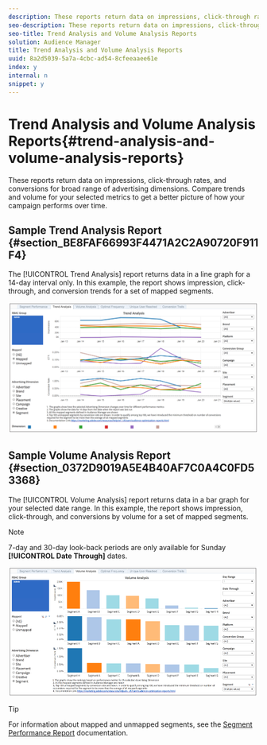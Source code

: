 ```yaml
---
description: These reports return data on impressions, click-through rates, and conversions for broad range of advertising dimensions. Compare trends and volume for your selected metrics to get a better picture of how your campaign performs over time.
seo-description: These reports return data on impressions, click-through rates, and conversions for broad range of advertising dimensions. Compare trends and volume for your selected metrics to get a better picture of how your campaign performs over time.
seo-title: Trend Analysis and Volume Analysis Reports
solution: Audience Manager
title: Trend Analysis and Volume Analysis Reports
uuid: 8a2d5039-5a7a-4cbc-ad54-8cfeeaaee61e
index: y
internal: n
snippet: y
---
```


# Trend Analysis and Volume Analysis Reports{#trend-analysis-and-volume-analysis-reports}

These reports return data on impressions, click-through rates, and conversions for broad range of advertising dimensions. Compare trends and volume for your selected metrics to get a better picture of how your campaign performs over time.

## Sample Trend Analysis Report {#section_BE8FAF66993F4471A2C2A90720F911F4}

The [!UICONTROL Trend Analysis] report returns data in a line graph for a 14-day interval only. In this example, the report shows impression, click-through, and conversion trends for a set of mapped segments.

![](assets/trend-analysis.png)

## Sample Volume Analysis Report {#section_0372D9019A5E4B40AF7C0A4C0FD53368}

The [!UICONTROL Volume Analysis] report returns data in a bar graph for your selected date range. In this example, the report shows impression, click-through, and conversions by volume for a set of mapped segments.

>[!NOTE]
>
>7-day and 30-day look-back periods are only available for Sunday **[!UICONTROL Date Through]** dates.

![](assets/volume-analysis.png)

>[!TIP]
>
>For information about mapped and unmapped segments, see the [Segment Performance Report](../../../reporting/audience-optimization-reports/aor-advertisers/segment-performance.md#concept_16474D96F85C44BEBBE767E66F79D8DE) documentation.

